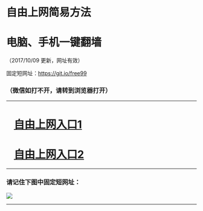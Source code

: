 ﻿# 自由上网简易方法

# 电脑、手机一键翻墙

（2017/10/09 更新，网址有效）

固定短网址：https://git.io/free99

### （微信如打不开，请转到浏览器打开）


***





# &nbsp;&nbsp; <a href="http://ft107937550.fwq-tz-1001.info/fwqtz01.html?t=100900119187 " target="_blank">自由上网入口1</a>
# &nbsp;&nbsp; <a href="http://ft1999413146.fwq-tz-1002.info/fwqtz02.html?t=100900123043 " target="_blank">自由上网入口2</a>
***

### 请记住下图中固定短网址：

<img src="https://s3-us-west-2.amazonaws.com/fwq-1001/yjfq-20170905okok.png" /> 


***

